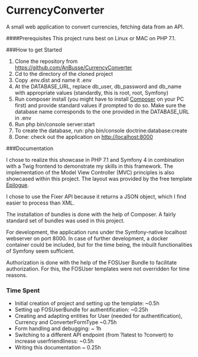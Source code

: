 # CurrencyConverter
A small web application to convert currencies, fetching data from an API.

####Prerequisites
This project runs best on Linux or MAC on PHP 7.1.

###How to get Started
1. Clone the repository from https://github.com/AnBusse/CurrencyConverter
2. Cd to the directory of the cloned project
3. Copy .env.dist and name it .env
4. At the DATABASE_URL, replace db_user, db_password and db_name with appropriate values (standardly, this is root, root, Symfony)
5. Run composer install (you might have to install [Composer](https://getcomposer.org/download/) on your PC first) and provide standard values if prompted to do so. 
    Make sure the database name corresponds to the one provided in the DATABASE_URL in .env                                                                    
6. Run php bin/console server:start
7. To create the database, run: php bin/console doctrine:database:create
8. Done: check out the application on [http://localhost:8000](http://localhost:8000)


###Documentation

I chose to realize this showcase in PHP 7.1 and 
Symfony 4 in combination with a Twig frontend 
to demonstrate my skills in this framework.
The implementation of the Model View Controller (MVC) principles is also showcased within this project.
The layout was provided by the free template [Epilogue](https://templated.co/epilogue).

I chose to use the Fixer API because it returns a JSON object, which I find easier to process than XML.

The installation of bundles is done with the help of Composer. 
A fairly standard set of bundles was used in this project.

For development, the application runs under the Symfony-native localhost webserver on port 8000.
In case of further development, a docker container could be included, but for the time being, 
the inbuilt functionalities of Symfony seem sufficient.

Authorization is done with the help of the FOSUser Bundle to facilitate authorization.
For this, the FOSUser templates were not overridden for time reasons.


### Time Spent
* Initial creation of project and setting up the template: ~0.5h
* Setting up FOSUserBundle for authentification: ~0.25h
* Creating and adapting entities for User (needed for authentification), Currency and ConverterFormType ~0.75h
* Form handling and debugging: ~ 1h
* Switching to a different API endpoint (from ?latest to ?convert) to increase userfriendliness: ~0.5h
* Writing this documentation ~ 0.25h
